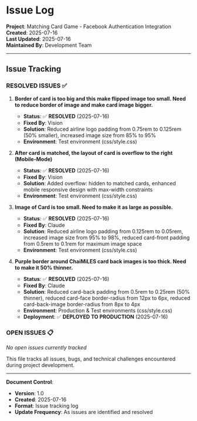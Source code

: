 # Issue Log

**Project**: Matching Card Game - Facebook Authentication Integration  
**Created**: 2025-07-16  
**Last Updated**: 2025-07-16  
**Maintained By**: Development Team  

---

## **Issue Tracking**

### **RESOLVED ISSUES** ✅

1. **Border of card is too big and this make flipped image too small. Need to reduce border of image and make card image bigger.**
   - **Status**: ✅ **RESOLVED** (2025-07-16)
   - **Fixed By**: Vision
   - **Solution**: Reduced airline logo padding from 0.75rem to 0.125rem (50% smaller), increased image size from 85% to 95%
   - **Environment**: Test environment (css/style.css)

2. **After card is matched, the layout of card is overflow to the right (Mobile-Mode)**
   - **Status**: ✅ **RESOLVED** (2025-07-16)
   - **Fixed By**: Vision
   - **Solution**: Added overflow: hidden to matched cards, enhanced mobile responsive design with max-width constraints
   - **Environment**: Test environment (css/style.css)

3. **Image of Card is too small. Need to make it as large as possible.**
   - **Status**: ✅ **RESOLVED** (2025-07-16)
   - **Fixed By**: Claude
   - **Solution**: Reduced airline logo padding from 0.125rem to 0.05rem, increased image size from 95% to 98%, reduced card-front padding from 0.5rem to 0.1rem for maximum image space
   - **Environment**: Test environment (css/style.css)

4. **Purple border around ChaiMiLES card back images is too thick. Need to make it 50% thinner.**
   - **Status**: ✅ **RESOLVED** (2025-07-16)
   - **Fixed By**: Claude
   - **Solution**: Reduced card-back padding from 0.5rem to 0.25rem (50% thinner), reduced card-face border-radius from 12px to 6px, reduced card-back-image border-radius from 8px to 4px
   - **Environment**: Production & Test environments (css/style.css)
   - **Deployment**: ✅ **DEPLOYED TO PRODUCTION** (2025-07-16)

### **OPEN ISSUES** 📋
_No open issues currently tracked_

This file tracks all issues, bugs, and technical challenges encountered during project development.

---

**Document Control**:
- **Version**: 1.0  
- **Created**: 2025-07-16  
- **Format**: Issue tracking log  
- **Update Frequency**: As issues are identified and resolved  